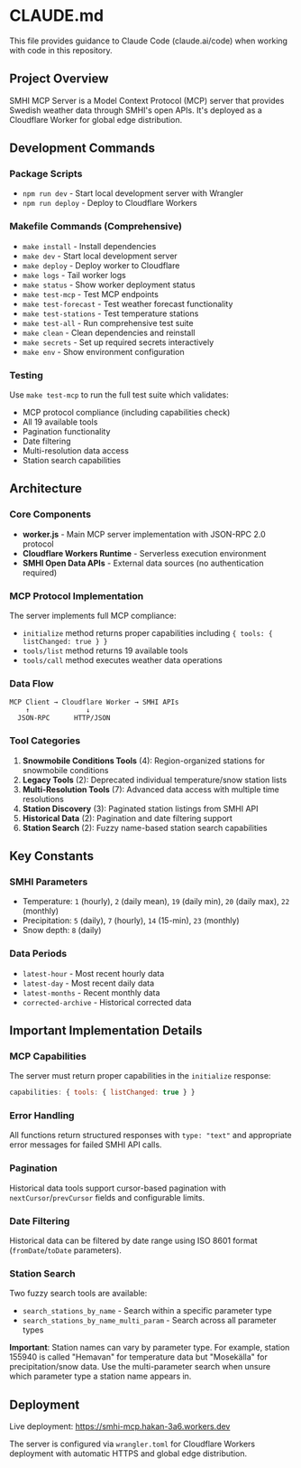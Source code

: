 # CLAUDE.md

This file provides guidance to Claude Code (claude.ai/code) when working with code in this repository.

## Project Overview

SMHI MCP Server is a Model Context Protocol (MCP) server that provides Swedish weather data through SMHI's open APIs. It's deployed as a Cloudflare Worker for global edge distribution.

## Development Commands

### Package Scripts
- `npm run dev` - Start local development server with Wrangler
- `npm run deploy` - Deploy to Cloudflare Workers

### Makefile Commands (Comprehensive)
- `make install` - Install dependencies
- `make dev` - Start local development server
- `make deploy` - Deploy worker to Cloudflare
- `make logs` - Tail worker logs
- `make status` - Show worker deployment status
- `make test-mcp` - Test MCP endpoints
- `make test-forecast` - Test weather forecast functionality
- `make test-stations` - Test temperature stations
- `make test-all` - Run comprehensive test suite
- `make clean` - Clean dependencies and reinstall
- `make secrets` - Set up required secrets interactively
- `make env` - Show environment configuration

### Testing
Use `make test-mcp` to run the full test suite which validates:
- MCP protocol compliance (including capabilities check)
- All 19 available tools
- Pagination functionality
- Date filtering
- Multi-resolution data access
- Station search capabilities

## Architecture

### Core Components
- **worker.js** - Main MCP server implementation with JSON-RPC 2.0 protocol
- **Cloudflare Workers Runtime** - Serverless execution environment
- **SMHI Open Data APIs** - External data sources (no authentication required)

### MCP Protocol Implementation
The server implements full MCP compliance:
- `initialize` method returns proper capabilities including `{ tools: { listChanged: true } }`
- `tools/list` method returns 19 available tools
- `tools/call` method executes weather data operations

### Data Flow
```
MCP Client → Cloudflare Worker → SMHI APIs
    ↑              ↓
  JSON-RPC      HTTP/JSON
```

### Tool Categories
1. **Snowmobile Conditions Tools** (4): Region-organized stations for snowmobile conditions
2. **Legacy Tools** (2): Deprecated individual temperature/snow station lists
3. **Multi-Resolution Tools** (7): Advanced data access with multiple time resolutions
4. **Station Discovery** (3): Paginated station listings from SMHI API
5. **Historical Data** (2): Pagination and date filtering support
6. **Station Search** (2): Fuzzy name-based station search capabilities

## Key Constants

### SMHI Parameters
- Temperature: `1` (hourly), `2` (daily mean), `19` (daily min), `20` (daily max), `22` (monthly)
- Precipitation: `5` (daily), `7` (hourly), `14` (15-min), `23` (monthly)
- Snow depth: `8` (daily)

### Data Periods
- `latest-hour` - Most recent hourly data
- `latest-day` - Most recent daily data
- `latest-months` - Recent monthly data
- `corrected-archive` - Historical corrected data

## Important Implementation Details

### MCP Capabilities
The server must return proper capabilities in the `initialize` response:
```javascript
capabilities: { tools: { listChanged: true } }
```

### Error Handling
All functions return structured responses with `type: "text"` and appropriate error messages for failed SMHI API calls.

### Pagination
Historical data tools support cursor-based pagination with `nextCursor`/`prevCursor` fields and configurable limits.

### Date Filtering
Historical data can be filtered by date range using ISO 8601 format (`fromDate`/`toDate` parameters).

### Station Search
Two fuzzy search tools are available:
- `search_stations_by_name` - Search within a specific parameter type
- `search_stations_by_name_multi_param` - Search across all parameter types

**Important**: Station names can vary by parameter type. For example, station 155940 is called "Hemavan" for temperature data but "Mosekälla" for precipitation/snow data. Use the multi-parameter search when unsure which parameter type a station name appears in.

## Deployment

Live deployment: https://smhi-mcp.hakan-3a6.workers.dev

The server is configured via `wrangler.toml` for Cloudflare Workers deployment with automatic HTTPS and global edge distribution.